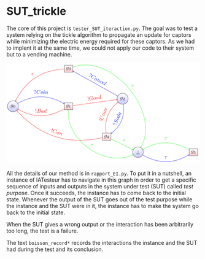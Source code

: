 # SUT_trickle


The core of this project is `tester_SUT_iteraction.py`.
The goal was to test a system relying on the tickle algorithm to propagate an update for captors while minimizing the electric energy required for these captors. As we had to implent it at the same time, we could not apply our code to their system but to a vending machine.

![Finite Directed Bipartite Graph](FDB_clean.png)

All the details of our method is in `rapport_EI.py`. To put it in a nutshell, an instance of IATesteur has to navigate in this graph in order to get a specific sequence of inputs and outputs in the system under test (SUT) called *test purpose*. Once it succeeds, the instance has to come back to the initial state. Whenever the output of the SUT goes out of the test purpose while the instance and the SUT were in it, the instance has to make the system go back to the initial state. 

When the SUT gives a wrong output or the interaction has been arbitrarily too long, the test is a failure.


The text `boisson_record*` records the interactions the instance and the SUT had during the test and its conclusion.

